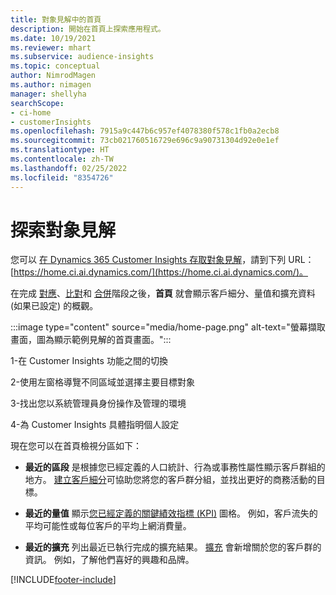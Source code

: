 ```yaml
---
title: 對象見解中的首頁
description: 開始在首頁上探索應用程式。
ms.date: 10/19/2021
ms.reviewer: mhart
ms.subservice: audience-insights
ms.topic: conceptual
author: NimrodMagen
ms.author: nimagen
manager: shellyha
searchScope:
- ci-home
- customerInsights
ms.openlocfilehash: 7915a9c447b6c957ef4078380f578c1fb0a2ecb8
ms.sourcegitcommit: 73cb021760516729e696c9a90731304d92e0e1ef
ms.translationtype: HT
ms.contentlocale: zh-TW
ms.lasthandoff: 02/25/2022
ms.locfileid: "8354726"
---
```

# <a name="explore-audience-insights"></a>探索對象見解

您可以 [在 Dynamics 365 Customer Insights 存取對象見解](https://home.ci.ai.dynamics.com/)，請到下列 URL：[https://home.ci.ai.dynamics.com/](https://home.ci.ai.dynamics.com/)。

在完成 [對應](map-entities.md)、[比對](match-entities.md)和 [合併](merge-entities.md)階段之後，**首頁** 就會顯示客戶細分、量值和擴充資料 (如果已設定) 的概觀。

:::image type="content" source="media/home-page.png" alt-text="螢幕擷取畫面，圖為顯示範例見解的首頁畫面。":::

1-在 Customer Insights 功能之間的切換 

2-使用左窗格導覽不同區域並選擇主要目標對象

3-找出您以系統管理員身份操作及管理的環境

4-為 Customer Insights 具體指明個人設定

現在您可以在首頁檢視分區如下：

- **最近的區段** 是根據您已經定義的人口統計、行為或事務性屬性顯示客戶群組的地方。 [建立客戶細分](segments.md)可協助您將您的客戶群分組，並找出更好的商務活動的目標。

- **最近的量值** 顯示[您已經定義的關鍵績效指標 (KPI)](measures.md) 圖格。 例如，客戶流失的平均可能性或每位客戶的平均上網消費量。

- **最近的擴充** 列出最近已執行完成的擴充結果。 [擴充](enrichment-hub.md) 會新增關於您的客戶群的資訊。 例如，了解他們喜好的興趣和品牌。


[!INCLUDE[footer-include](../includes/footer-banner.md)]
